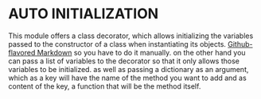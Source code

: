 # AUTO INITIALIZATION

This module offers a class decorator, which allows initializing the variables passed to the constructor of a class when instantiating its objects. 
[Github-flavored Markdown](https://guides.github.com/features/mastering-markdown/)
so you have to do it manually. on the other hand you can pass a list of variables to the decorator so that it only allows those variables to be initialized. as well as passing a dictionary as an argument, which as a key will have the name of the method you want to add and as content of the key, a function that will be the method itself.